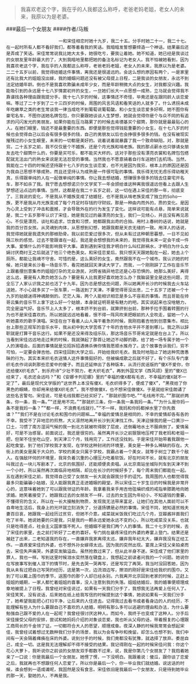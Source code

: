 > 我喜欢老这个字，我在乎的人我都这么称呼，老爸老妈老姐，老女人的未来，我原以为是老婆。

###最后一个女朋友
####作者/马叛

						一和宋佳相恋时她十九岁，我二十五。分手时她二十一，我二十七。在一起时所有人都不看好我们，都等着看我的笑话。我暗暗发誓想要缔造一个神话，结果最后还是弄成了笑话。宋佳常常说我比她大太多，她很吃亏，要我让着她。她不知道，她已经是我谈过的女朋友里年龄最大的了，大到我暗地里都把她的备注名标记为老女人。我不怕被她看到，因为我喜欢老这个字，我在乎的人我都这么称呼，老爸老妈老姐，老女人的未来，我原以为是老婆。二二十五岁以前，我觉得结婚这件事情，离我还是很遥远的。会这么想的原因有两个，一是家里还有比我大的姐姐没出嫁，我的婚姻问题还没有被父母提上日程，二是我谈的女朋友，永远不到法定结婚年龄。倒也不是我喜欢欺骗未成年少女，而是年龄稍微大点的女生，对我都没兴趣。我能吸引到的永远是十七八岁情窦初开的女生，一旦她们长大一点思想一成熟，立马就会觉得我不靠谱找各种理由跟我提分手。我十七八岁的时候，这事情还不奇怪，毕竟还是在跟同龄人谈恋爱嘛。等过了二十岁到了二十三四岁的时候，周围的风言风语和看笑话的人就多了。什么诱拐未成年吃嫩草之类的老生常谈我一律当成吃不到葡萄说葡萄酸。和小女生谈恋爱多好啊，她不图你有豪宅名车，不图你送她名牌包包，你只要跟她谈谈人生梦想，她就会觉得你是个与众不同的有追求的闪闪发光的男朋友。如果你能在压马路累了的时候去肯德基买个甜筒，那你就是最最贴心的人。在她们眼里，钱还不是最重要的东西。即便是那些觉得钱挺重要的小女生，在十七八岁的时候也会觉得自己以后会有很多很多的钱，自己的男朋友以后也会挣很多很多的钱。在没有被现实摧残过的小女生眼里，未来的一切都是美好的。说着说着就暴露了我一个致命缺陷，对，那就是穷。二十五岁之前，我不仅仅是个不婚族，还是个月光族和啃老族。我的那点薪水也只够请女朋友去吃个甜筒什么的，你要是买可乐，都不能买大杯的。这对于那些没有漂亮衣裳和名牌包包搭配就无法出门的熟女来说是无法忍受的事情。当然我也不愿意骑着自行车送她们去机场。当然，我能在二十四的时候还坚持跟十七八岁的女生谈恋爱，也不光是因为我穷。根本上的原因还是因为我自己思想不够成熟，而且还坚持认为成熟是一件很可耻的事情。我乐得无忧无虑乐得幼稚天真，乐得跟单纯的人在一起做单纯的事情。你让我去想结婚，想赚很多很多的钱去住豪宅开名车，那不如杀了我。我宁愿去想想诺贝尔文学奖下一年会颁给谁这种离我很遥远但看上去跟人生梦想还沾点边的事情。当然，这都是在我二十五岁之前，这一切在遇上宋佳的那一年，彻底变了。三我说的变化，不是我从不婚族变成了结婚狂，也不是我从啃老族变成了独立的Soho一族，更不是我从月光族变成了每个月定时存钱的守财奴。那是一种由内而外的，质的变化。是因为心灵上受到了冲击和震撼，才会导致外在的行为发生了变化。这样说可能有点悬，简单来说就是，我二十五岁那年认识了宋佳，她是我见过的最漂亮的女生，我们一见倾心，并且没有再见恶心。不仅是漂亮，谈吐和追求，饮食和习惯，她都跟我出奇的合拍。用村上春树的话说，她就是我的百分百女孩。从灵魂到肉体，从思想到幻想，她跟我都是天衣无缝的一致。用洋人的话说，我觉得她就是我遗失的那根肋骨。我以前恋爱过很多次，但从未有过这种朝思暮想，一日不见如隔三秋的感觉。过去不管跟谁在一起，我还是会想想我的未来的，我觉得我未来一定会干成一件大事。爱情什么的不能影响我干大事。直到遇到宋佳我才明白什么叫红颜祸水，才明白为什么女娲讨厌商纣王之后就送了他三个绝色美女。和宋佳恋爱后，我只想天天跟她黏在一起，她去上个厕所，都能让我魂不守舍。可惜的是，这么美好的女生，竟然跟我不在一个城市。我认识她的时候，她只是来长沙看一场音乐节，看完她就回天津读大学了。而我，一个刚刚辞了工作在音乐节上跟着摆创意集市的姐姐打杂的无业游民，对跨省搞异地恋还是心存恐惧的。她那么美好，离得这么远，要是有人欺负她怎么办？要是有人比我更好喜欢她怎么办？我脑袋里全是这些问题，完全忘了人家认识我之前也活了十九年。因为总是想这些问题，所以她离开长沙的时候我去火车站送她，不小心就多买了一张车票，一路送到了天津。不要觉得哥没出息，二十五岁了还被一个十九岁的姑娘迷得神魂颠倒的。茫茫人海，两个人能相识相恋是多么不容易的事情。而且哥能在帅哥云集的音乐节上拿下这么好一个姑娘，本身就证明哥是有魅力的吧。其实说起来也没啥魅力，完全是运气好。音乐节上人太多了，根本挤不到台前，就算挤到台前，那种手拉手围着转圈的行为也不是宋佳喜欢的。所以她就远远地看着，恨不得一阵风吹来把眼前的人全吹走，留她一个人听她喜欢的歌手演唱。宋佳在台下看着人山人海干着急的时候，我刚抱着吉他到创意集市。相比台上那些正规军的音乐水平，我从初中到大学苦练了十年的吉他水平并不差到哪儿。我之所以辞职就是打算干音乐这行。如果不是还没来得及组乐队，那这场音乐节哥肯定就是在台上了。所以当看到宋佳远远地走过来的时候，我就弹起了那首让她迈不动脚的歌。给了她一场专属于她一个人的演唱会。后面的事情就是见招拆招遇佛杀佛你情我愿顺水推舟了。这个故事告诉我们，穷不可怕，一定要会弹吉他。四宋佳回到大学之后，开始给我织毛衣。我及时地阻止了她这种荒唐愚昧的行为。其实本来织毛衣送情人这件事情挺好的，但被编成歌之后就不好了，有个乐队专门拿织毛衣作词讽刺那些恋爱中的傻子。而且还延伸出了各种版本，从流行民谣版的“傻X不爱你，你还给傻X织毛衣”，到乐府诗“少壮不努力，老大织毛衣”，再到外国文学《西风颂》里的“傻X已经来了，毛衣还会远吗？”和《安娜卡列尼娜》里的“幸福的傻X都有毛衣，不幸福的傻X就不一定了”，最后是现代文学版的“这世界上本没有傻X，毛衣织得多了，便成了傻X”，“黑夜给了你黑色的眼睛，你却用来给傻X织毛衣”。我不想做傻X，也不想宋佳做傻X。于是就给宋佳朗诵了这些名言警句。宋佳说，可是毛线我都已经买好了。“那就织围巾吧。”“毛线用不完。”“那就织两条，你一条，我一条。”“还是用不完。”“那就织三条，你一条我一条我妈一条。”“为什么是你妈一条不是我妈一条？”“都一样，不浪费毛线就行。”“不一样，我妈和你妈都掉水里了你先救谁？”“我们不是在讨论毛衣和围巾的问题嘛……”幸福的爱情总是相同的，不幸的爱情却各有各的不幸。我受不了异地恋的煎熬，大义凛然地离开长沙到天津找工作。天津迎接我的是一口黄沙一口土，习惯了南方湿润气候的我一到北方就被吹得脱了层皮，还倒霉地水土不服病倒了。爱情虽好，可是不治感冒。前面说过，我还是很穷的。虽然离开长沙之前狠狠地压榨了我老妈和老姐一把，但架不住坐吃山空，到天津三个月，钱用完了，工作还没找到。于是宋佳开始带着我跟他一起吃食堂。到了他们学校我才发现，在学校这种封闭的环境里，美女是一种多么稀缺的存在。大街上的美女是属于大众的，学校的美女只属于学校，我霸占着一个美女，就等于树立了数千个敌人。在强敌环伺的环境里，我背负着沉重的心理压力吃着软饭。好在时间不长，就有北京的朋友叫我过去一块儿写剧本了，北京的氛围好，还能顺便卖卖唱。从北京南站坐城际列车到天津不到一个小时，所以虽然再次面临异地相隔，却比在长沙的时候好多了，每个周末我们都能在一起。五在遇到宋佳之前，我觉得自己受了女朋友一长大就会跟我分手的诅咒。我周围的人也都觉得我最多只能骗骗小姑娘，没人能跟我真正走进婚姻的殿堂。所以宋佳二十岁生日的时候我是非常开心的，这意味着她到了可以跟我领证的年龄。我拿着我亲手用吉他弦编织成的戒指单膝跪地向她求婚。她笑着接受了。她跟我过去的女朋友不一样，过去的女生因为年纪小，不知道钱的重要，不懂得穷的含义，所以在一长大接触到物质，发现我无法带来富足，让她们在其他人面前可以不自卑地生活后，我身上的光环就立刻消失了，分道扬镳是必然的事情。宋佳不同，她知道贫贱夫妻百日哀，她跟我一起经历过贫穷，但她不介意。咸菜就米饭我们吃过几个月，豆瓣酱拌面我们吃了半年。她说她要的只是我，只是我的一颗永远爱她永远不变的心，所以吃咸菜没关系，也就只是吃得差点，社会主义国家饿不死人。但婚姻不是我们两个人的事情。我二十七岁的时候，去了宋佳的家里，去之前打听好了二老的喜好。专门挑在最疼宋佳的外婆的寿宴上登门。结果还是被赶了出来，二老知道我的存在，一直嫌弃我家离得太远，嫌弃我年纪太大，嫌弃我没有正经工作。一直疼爱宋佳的外婆，也不想外孙女嫁得太远。因为我的突然出现。宴席上宋佳父亲拍桌而去，宋佳失声痛哭，外婆突发脑溢血。虽然抢救过来了，但从此半身不遂。宋佳成了他们家里的罪人，我也一样。写到这里时候泪水突然落在键盘上，我想起之前读者问我的一个问题。她说你在写故事写到催人泪下的情节时，是先去哭一哭再写，还是写完了再哭。我当时没回答她，因为我从未有过把自己写哭的经历，这是第一次，边流泪边写，擦泪的刚好是宋佳给我织的围巾。又到了可以戴上围巾的季节，送围巾的那个人却已经永别。六我离开北京回到老家的时候，正赶上姐姐的婚期，一家人都忙着姐姐的喜事，没人注意到我的失落。姐姐结婚后，我的婚事便顺理成章地被提上了日程。我曾经对宋佳说过，如果有一天我们分手了，我想我无法再爱上任何人了。宋佳笑笑，没有说话，后来她在纸上给我写信的时候提到这个事情，她说如果有一天我们分手了，她希望我能把心打扫干净，让后来的人住进去。记得我过去看书或者看身边的人的经历，不能理解有些人为什么要跟自己不喜欢的人结婚，明明有那么多可以逃避的理由和办法，为什么要勉强自己跟不爱的人在一起呢？我曾经很讨厌这种人。而如今，我终于也变成了这种人。分手后宋佳接受父母的安排，尝试和她妈妈介绍的对象谈恋爱。我也听从父母的话，带着报复的心理跟工商局长的千金领了证。一切都符合大人的愿望，顺理成章。夜深人静的时候我常常会想起宋佳，我曾经试着想过无数种我们分手的场景，我以为会有争吵和挽留。却怎么也想不到，我们中间有一天会隔着瘫痪在床的外婆。说到分手的时候，我们竟都没有犹豫，就选择了放弃。委屈自己，成全一切。这是我无法理解却不得不接受的结果。我记得刚在一起的时候宋佳问我：你这个花心大萝卜，我听说你之前谈的女朋友双手都数不过来，说，我是你第几个女朋友了？我抱着她亲了一口说：你是我最后一个女朋友。她愣了愣，一下没明白。我跟着说：傻瓜，跟你谈了恋爱之后，我就再也不想跟任何人恋爱了。所以你是最后一个，你一毕业我们就结婚。说这话的时候，谁会想到一语成谶呢，我固然是没有食言。宋佳依旧是我最后一个女朋友，只是待到她毕业的那一天，娶她的人，不再是我。			  		